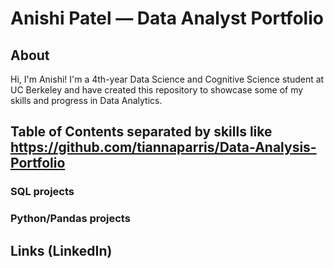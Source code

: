 # Anishi Patel — Data Analyst Portfolio
## About
Hi, I'm Anishi! I'm a 4th-year Data Science and Cognitive Science student at UC Berkeley and have created this repository to showcase some of my skills and progress in Data Analytics. 

## Table of Contents separated by skills like https://github.com/tiannaparris/Data-Analysis-Portfolio
### SQL projects
### Python/Pandas projects

## Links (LinkedIn)
